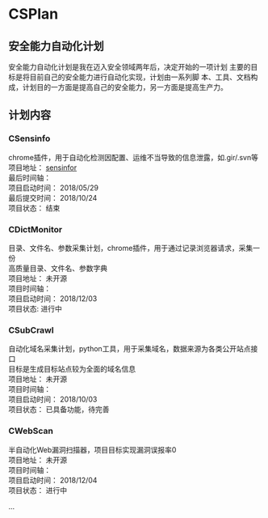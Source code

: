 # CSPlan

## 安全能力自动化计划
安全能力自动化计划是我在迈入安全领域两年后，决定开始的一项计划
主要的目标是将目前自己的安全能力进行自动化实现，计划由一系列脚
本、工具、文档构成，计划目的一方面是提高自己的安全能力，另一方面是提高生产力。


## 计划内容

### CSensinfo
chrome插件，用于自动化检测因配置、运维不当导致的信息泄露，如.gir/.svn等  
项目地址： [sensinfor](https://github.com/donot-wong/sensinfor)  
最后时间轴：   
	项目启动时间： 2018/05/29  
	最后提交时间： 2018/10/24  
	项目状态： 结束  


### CDictMonitor
目录、文件名、参数采集计划，chrome插件，用于通过记录浏览器请求，采集一份   
高质量目录、文件名、参数字典  
项目地址： 未开源  
项目时间轴：  
	项目启动时间： 2018/12/03  
	项目状态:  进行中  


### CSubCrawl
自动化域名采集计划，python工具，用于采集域名，数据来源为各类公开站点接口  
目标是生成目标站点较为全面的域名信息  
项目地址： 未开源  
项目时间轴：  
	项目启动时间： 2018/10/03  
	项目状态： 已具备功能，待完善  


### CWebScan
半自动化Web漏洞扫描器，项目目标实现漏洞误报率0  
项目地址： 未开源  
项目时间轴：  
	项目启动时间： 2018/12/04  
	项目状态： 进行中  
 
... 
